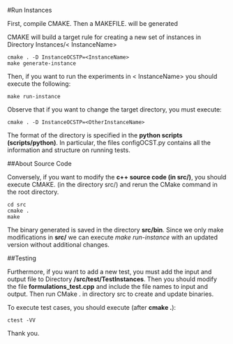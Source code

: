 #Run Instances

First, compile CMAKE. Then a MAKEFILE. will be generated
                                                                                
CMAKE will build a target rule for creating a new set of instances in Directory Instances/< InstanceName>
                                                                                
    cmake . -D InstanceOCSTP=<InstanceName>
    make generate-instance
                                                                                
Then, if you want to run the experiments in < InstanceName> you should execute the following:
                                                                                
    make run-instance
                                                                                
Observe that if you want to change the target directory, you must execute: 
                                                                                
    cmake . -D InstanceOCSTP=<OtherInstanceName> 
                                                                                
The format of the directory is specified in the **python scripts (scripts/python)**. In particular, the files configOCST.py
contains all the information and structure on running tests. 
                                                                                
                                                                                
##About Source Code 
                                                                               
Conversely, if you want to modify the **c++ source code (in src/)**, you should execute CMAKE. (in the directory src/) and rerun the CMake command in the root directory.

    cd src
    cmake .
    make

The binary generated is saved in the directory **src/bin**. Since we only make modifications in **src/** we can execute *make run-instance* with an updated version without additional changes. 
                                                                                
##Testing 

Furthermore, if you want to add a new test, you must add the input and output file to Directory **/src/test/TestInstances**.
Then you should modify the file **formulations\_test.cpp** and include the file names to input and output. Then run CMake . in directory
src to create and update binaries. 
                                                                                
To execute test cases, you should execute (after **cmake .**):

    ctest -VV 
                                                                                
Thank you. 
